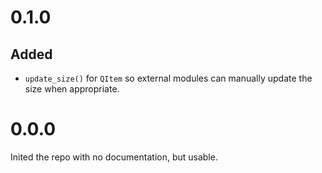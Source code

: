 # 0.1.0

## Added

- `update_size()` for `QItem` so external modules can manually update the size when appropriate.

# 0.0.0

Inited the repo with no documentation, but usable.
